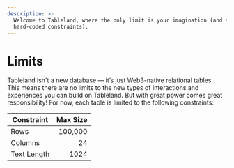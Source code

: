 ```yaml
---
description: >-
  Welcome to Tableland, where the only limit is your imagination (and some
  hard-coded constraints).
---
```


# Limits

Tableland isn't a new database — it’s just Web3-native relational tables. This means there are no limits to the new types of interactions and experiences you can build on Tableland. But with great power comes great responsibility! For now, each table is limited to the following constraints:

| Constraint  | Max Size |
| ----------- | -------: |
| Rows        |  100,000 |
| Columns     |       24 |
| Text Length |     1024 |

